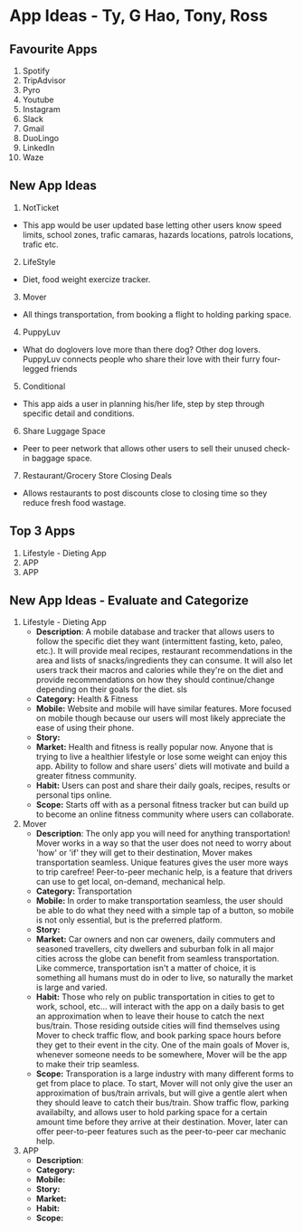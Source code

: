   # App Ideas - Ty, G Hao, Tony, Ross

## Favourite Apps

1. Spotify
2. TripAdvisor
3. Pyro
4. Youtube
5. Instagram
6. Slack
7. Gmail
8. DuoLingo
9. LinkedIn
10. Waze

## New App Ideas
1. NotTicket
 * This app would be user updated base letting other users know speed limits, school zones, trafic camaras, hazards locations, patrols locations, trafic etc.

2. LifeStyle
 * Diet, food weight exercize tracker.

3. Mover
 * All things transportation, from booking a flight to holding parking space. 

4. PuppyLuv
 *  What do doglovers love more than there dog? Other dog lovers. PuppyLuv connects people who share their love with their furry four-legged friends 

5. Conditional
 *  This app aids a user in planning his/her life, step by step through specific detail and conditions. 

6. Share Luggage Space
 * Peer to peer network that allows other users to sell their unused check-in baggage space.

7. Restaurant/Grocery Store Closing Deals
 *  Allows restaurants to post discounts close to closing time so they reduce fresh food wastage.


## Top 3 Apps 

1. Lifestyle - Dieting App
2. APP
3. APP

## New App Ideas - Evaluate and Categorize
1. Lifestyle - Dieting App
   - **Description**: A mobile database and tracker that allows users to follow the specific diet they want (intermittent fasting, keto, paleo, etc.). It will  provide meal recipes, restaurant recommendations in the area and lists of snacks/ingredients they can consume. It will also let users track their macros and calories while they're on the diet and provide recommendations on how they should continue/change depending on their goals for the diet. sls
   - **Category:** Health & Fitness
   - **Mobile:** Website and mobile will have similar features. More focused on mobile though because our users will most likely appreciate the ease of using their phone.
   - **Story:** 
   - **Market:** Health and fitness is really popular now. Anyone that is trying to live a healthier lifestyle or lose some weight can enjoy this app. Ability to follow and share users' diets will motivate and build a greater fitness community. 
   - **Habit:** Users can post and share their daily goals, recipes, results or personal tips online.
   - **Scope:** Starts off with as a personal fitness tracker but can build up to become an online fitness community where users can collaborate.
2. Mover
   - **Description**: The only app you will need for anything transportation! Mover works in a way so that the user does not need to worry about 'how' or 'if' they will get to their destination, Mover makes transportation seamless. Unique features gives the user more ways to trip carefree! Peer-to-peer mechanic help, is a feature that drivers can use to get local, on-demand, mechanical help. 
   - **Category:** Transportation 
   - **Mobile:** In order to make transportation seamless, the user should be able to do what they need with a simple tap of a button, so mobile is not only essential, but is the preferred platform.
   - **Story:** 
   - **Market:** Car owners and non car oweners, daily commuters and seasoned travellers, city dwellers and suburban folk in all major cities across the globe can benefit from seamless transportation. Like commerce, transportation isn't a matter of choice, it is something all humans must do in oder to live, so naturally the market is large and varied. 
   - **Habit:** Those who rely on public transportation in cities to get to work, school, etc... will interact with the app on a daily basis to get an approximation when to leave their house to catch the next bus/train. Those residing outside cities will find themselves using Mover to check traffic flow, and book parking space hours before they get to their event in the city. One of the main goals of Mover is, whenever someone needs to be somewhere, Mover will be the app to make their trip seamless.
   - **Scope:** Transporation is a large industry with many different forms to get from place to place. To start, Mover will not only give the user an approximation of bus/train arrivals, but will give a gentle alert when they should leave to catch their bus/train. Show traffic flow, parking availabilty, and allows user to hold parking space for a certain amount time before they arrive at their destination. Mover, later can offer peer-to-peer features such as the peer-to-peer car mechanic help. 
3. APP
   - **Description**: 
   - **Category:** 
   - **Mobile:** 
   - **Story:** 
   - **Market:** 
   - **Habit:** 
   - **Scope:**
